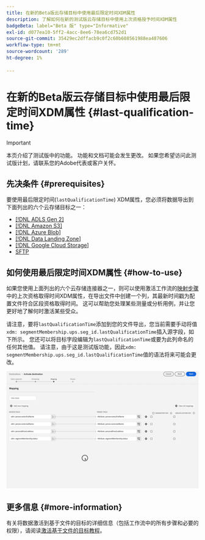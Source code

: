 ```yaml
---
title: 在新的Beta版云存储目标中使用最后限定时间XDM属性
description: 了解如何在新的测试版云存储目标中使用上次资格授予时间XDM属性
badgeBeta: label="Beta 版" type="Informative"
exl-id: d077ea10-5ff2-4acc-8ee6-78ea6cd752d1
source-git-commit: 35429ec2dffacb9c0f2c60b608561988ea487606
workflow-type: tm+mt
source-wordcount: '289'
ht-degree: 1%

---
```


# 在新的Beta版云存储目标中使用最后限定时间XDM属性 {#last-qualification-time}

>[!IMPORTANT]
> 
>本页介绍了测试版中的功能。 功能和文档可能会发生更改。 如果您希望访问此测试版计划，请联系您的Adobe代表或客户关怀。

## 先决条件 {#prerequisites}

要使用最后限定时间(`lastQualificationTime`) XDM属性，您必须将数据导出到下面列出的六个云存储目标之一：

* [[!DNL ADLS Gen 2]](/help/destinations/catalog/cloud-storage/adls-gen2.md)
* [[!DNL Amazon S3]](/help/destinations/catalog/cloud-storage/amazon-s3.md)
* [[!DNL Azure Blob]](/help/destinations/catalog/cloud-storage/azure-blob.md)
* [[!DNL Data Landing Zone]](/help/destinations/catalog/cloud-storage/data-landing-zone.md)
* [[!DNL Google Cloud Storage]](/help/destinations/catalog/cloud-storage/google-cloud-storage.md)
* [SFTP](/help/destinations/catalog/cloud-storage/sftp.md)

## 如何使用最后限定时间XDM属性 {#how-to-use}

如果您使用上面列出的六个云存储连接器之一，则可以使用激活工作流的[映射步骤](/help/destinations/ui/activate-batch-profile-destinations.md#mapping)中的上次资格取得时间XDM属性，在导出文件中创建一个列，其最新时间戳为配置文件符合区段资格取得时间。 这可以帮助您处理某些测量或分析用例，并让您更好地了解何时激活某些受众。

请注意，要将`lastQualificationTime`添加到您的文件导出，您当前需要手动将值`xdm: segmentMembership.ups.seg_id.lastQualificationTime`插入源字段，如下所示。 您还可以将目标字段编辑为`lastQualificationTime`或要为此列命名的任何其他值。 请注意，由于这是测试版功能，因此`xdm: segmentMembership.ups.seg_id.lastQualificationTime`值的语法将来可能会更改。

![显示上次将XDM属性粘贴到映射步骤中的资格时间的屏幕录制](/help/destinations/ui/last-qualification-time.gif)

## 更多信息 {#more-information}

有关将数据激活到基于文件的目标的详细信息（包括工作流中的所有步骤和必要的权限），请阅读[激活基于文件的目标教程](/help/destinations/ui/activate-batch-profile-destinations.md)。
